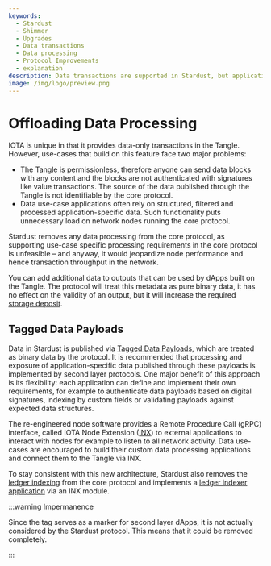```yaml
---
keywords:
  - Stardust
  - Shimmer
  - Upgrades
  - Data transactions
  - Data processing
  - Protocol Improvements
  - explanation
description: Data transactions are supported in Stardust, but application specific data processing is off-loaded to external applications.
image: /img/logo/preview.png
---
```


# Offloading Data Processing

IOTA is unique in that it provides data-only transactions in the Tangle. However, use-cases that build on this feature
face two major problems:

- The Tangle is permissionless, therefore anyone can send data blocks with any content and the blocks are not
  authenticated with signatures like value transactions. The source of the data published through the Tangle is not
  identifiable by the core protocol.
- Data use-case applications often rely on structured, filtered and processed application-specific data. Such
  functionality puts unnecessary load on network nodes running the core protocol.

Stardust removes any data processing from the core protocol, as supporting use-case specific processing requirements
in the core protocol is unfeasible – and anyway, it would jeopardize node performance and hence transaction throughput
in the network.

You can add additional data to outputs that can be used by dApps built on the Tangle. The protocol will treat this 
metadata as pure binary data, it has no effect on the validity of an output, but it will increase the required 
[storage deposit](storage-deposit.md).

## Tagged Data Payloads

Data in Stardust is published via [Tagged Data Payloads](https://wiki.iota.org/shimmer/tips/tips/TIP-0023), which are
treated
as binary data by the protocol. It is recommended that processing and exposure of application-specific data published
through these payloads is implemented by second layer protocols. One major benefit of this approach is its flexibility:
each application can define and implement their own requirements, for example to authenticate data payloads based on
digital signatures, indexing by custom fields or validating payloads against expected data structures.

The re-engineered node software provides a Remote Procedure Call (gRPC) interface, called IOTA Node
Extension ([INX](https://github.com/iotaledger/inx/blob/develop/proto/inx.proto)) to external applications to interact
with nodes for example to
listen to all network activity. Data use-cases are encouraged to build their custom data processing applications and
connect them to the Tangle via INX.

To stay consistent with this new architecture, Stardust also removes
the [ledger indexing](https://github.com/iotaledger/tips/discussions/53)
from the core protocol and implements a [ledger indexer application](https://github.com/gohornet/inx-indexer) via an INX
module.

:::warning Impermanence

Since the tag serves as a marker for second layer dApps, it is not actually considered by the Stardust protocol. This
means that it could be removed completely. 

:::